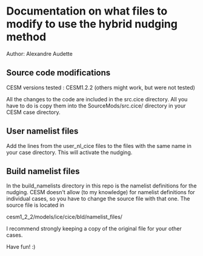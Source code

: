 # Documentation on what files to modify to use the hybrid nudging method
Author: Alexandre Audette


## Source code modifications

CESM versions tested : CESM1.2.2 (others might work, but were not tested)

All the changes to the code are included in the src.cice directory. All you have to do is copy them into the SourceMods/src.cice/ directory in your CESM case directory.

## User namelist files

Add the lines from the user_nl_cice files to the files with the same name in your case directory. This will activate the nudging.

## Build namelist files

In the build_namelists directory in this repo is the namelist definitions for the nudging. CESM doesn't allow (to my knowledge) for namelist definitions for individual cases, so you have to change the source file with that one. The source file is located in

cesm1_2_2/models/ice/cice/bld/namelist_files/

I recommend strongly keeping a copy of the original file for your other cases.

Have fun! :)